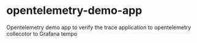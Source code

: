 # opentelemetry-demo-app
Opentelemetry demo app to verify  the trace application to opentelemetry collecotor to Grafana tempo
